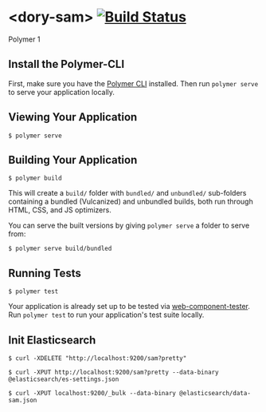 # \<dory-sam\> [![Build Status](https://travis-ci.org/doryElements/dory-sam.svg?branch=master)](https://travis-ci.org/doryElements/dory-sam)


Polymer 1

## Install the Polymer-CLI

First, make sure you have the [Polymer CLI](https://www.npmjs.com/package/polymer-cli) installed. Then run `polymer serve` to serve your application locally.

## Viewing Your Application

```
$ polymer serve
```

## Building Your Application

```
$ polymer build
```

This will create a `build/` folder with `bundled/` and `unbundled/` sub-folders
containing a bundled (Vulcanized) and unbundled builds, both run through HTML,
CSS, and JS optimizers.

You can serve the built versions by giving `polymer serve` a folder to serve
from:

```
$ polymer serve build/bundled
```

## Running Tests

```
$ polymer test
```

Your application is already set up to be tested via [web-component-tester](https://github.com/Polymer/web-component-tester). Run `polymer test` to run your application's test suite locally.


## Init Elasticsearch
```
$ curl -XDELETE "http://localhost:9200/sam?pretty"

$ curl -XPUT http://localhost:9200/sam?pretty --data-binary @elasticsearch/es-settings.json

$ curl -XPUT localhost:9200/_bulk --data-binary @elasticsearch/data-sam.json
```
